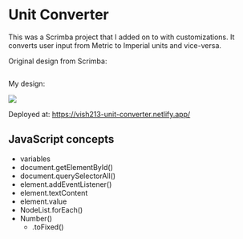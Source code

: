 # Unit Converter

This was a Scrimba project that I added on to with customizations. It converts user input from Metric to Imperial units and vice-versa.

Original design from Scrimba:

![]()

My design:

![](https://vish213-portfolio-v3.netlify.app/static/media/unit-converter.322d39ea.jpg)

Deployed at: https://vish213-unit-converter.netlify.app/

## JavaScript concepts

- variables
- document.getElementById()
- document.querySelectorAll()
- element.addEventListener()
- element.textContent
- element.value
- NodeList.forEach()
- Number()
    - .toFixed()

